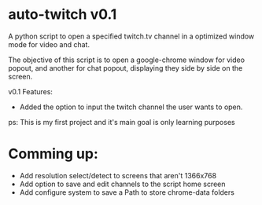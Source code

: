 # auto-twitch v0.1
A python script to open a specified twitch.tv channel in a optimized window mode for video and chat.

The objective of this script is to open a google-chrome window for video popout,
and another for chat popout, displaying they side by side on the screen.

v0.1 Features:
- Added the option to input the twitch channel the user wants to open.


ps: This is my first project and it's main goal is only learning purposes

# Comming up:
- Add resolution select/detect to screens that aren't 1366x768
- Add option to save and edit channels to the script home screen
- Add configure system to save a Path to store chrome-data folders

